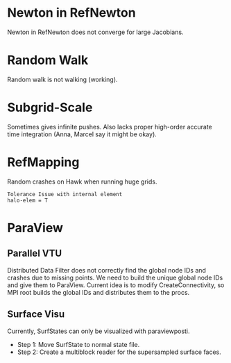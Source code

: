 # Newton in RefNewton
Newton in RefNewton does not converge for large Jacobians.

# Random Walk
Random walk is not walking (working).

# Subgrid-Scale
Sometimes gives infinite pushes. Also lacks proper high-order accurate time integration (Anna, Marcel say it might be okay).

# RefMapping
Random crashes on Hawk when running huge grids.<br/>
```
Tolerance Issue with internal element
halo-elem = T
```

# ParaView
## Parallel VTU
Distributed Data Filter does not correctly find the global node IDs and crashes due to missing points. We need to build the unique global node IDs and give them to ParaView. Current idea is to modify CreateConnectivity, so MPI root builds the global IDs and distributes them to the procs.

## Surface Visu
Currently, SurfStates can only be visualized with paraviewposti.<br/>
- Step 1: Move SurfState to normal state file.<br/>
- Step 2: Create a multiblock reader for the supersampled surface faces.<br/>
